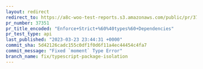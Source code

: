 ```yaml
---
layout: redirect
redirect_to: https://a8c-woo-test-reports.s3.amazonaws.com/public/pr/37351/api/index.html
pr_number: 37351
pr_title_encoded: "Enforce+Strict+%60%40types%60+Dependencies"
pr_test_type: api
last_published: "2023-03-23 23:44:31 +0000"
commit_sha: 5d42126cadc155c0df1f0d6f11a4ec44454c4fa7
commit_message: "Fixed `moment` Type Error"
branch_name: fix/typescript-package-isolation
---
```

